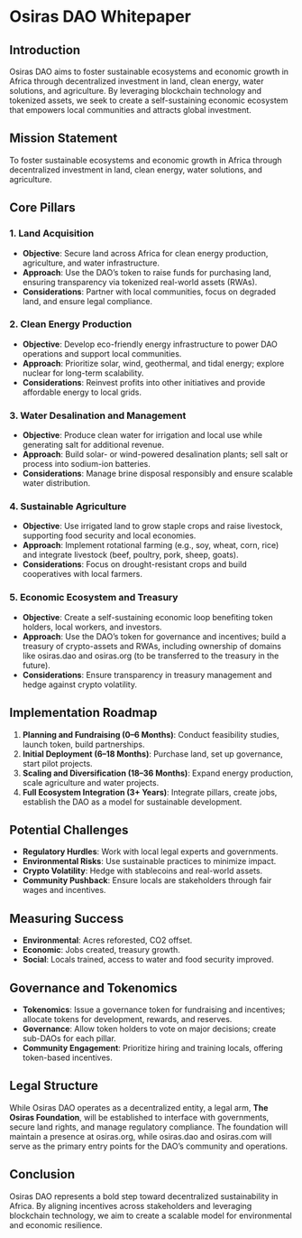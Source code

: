 # Osiras DAO Whitepaper

## Introduction
Osiras DAO aims to foster sustainable ecosystems and economic growth in Africa through decentralized investment in land, clean energy, water solutions, and agriculture. By leveraging blockchain technology and tokenized assets, we seek to create a self-sustaining economic ecosystem that empowers local communities and attracts global investment.

## Mission Statement
To foster sustainable ecosystems and economic growth in Africa through decentralized investment in land, clean energy, water solutions, and agriculture.

## Core Pillars

### 1. Land Acquisition
- **Objective**: Secure land across Africa for clean energy production, agriculture, and water infrastructure.
- **Approach**: Use the DAO’s token to raise funds for purchasing land, ensuring transparency via tokenized real-world assets (RWAs).
- **Considerations**: Partner with local communities, focus on degraded land, and ensure legal compliance.

### 2. Clean Energy Production
- **Objective**: Develop eco-friendly energy infrastructure to power DAO operations and support local communities.
- **Approach**: Prioritize solar, wind, geothermal, and tidal energy; explore nuclear for long-term scalability.
- **Considerations**: Reinvest profits into other initiatives and provide affordable energy to local grids.

### 3. Water Desalination and Management
- **Objective**: Produce clean water for irrigation and local use while generating salt for additional revenue.
- **Approach**: Build solar- or wind-powered desalination plants; sell salt or process into sodium-ion batteries.
- **Considerations**: Manage brine disposal responsibly and ensure scalable water distribution.

### 4. Sustainable Agriculture
- **Objective**: Use irrigated land to grow staple crops and raise livestock, supporting food security and local economies.
- **Approach**: Implement rotational farming (e.g., soy, wheat, corn, rice) and integrate livestock (beef, poultry, pork, sheep, goats).
- **Considerations**: Focus on drought-resistant crops and build cooperatives with local farmers.

### 5. Economic Ecosystem and Treasury
- **Objective**: Create a self-sustaining economic loop benefiting token holders, local workers, and investors.
- **Approach**: Use the DAO’s token for governance and incentives; build a treasury of crypto-assets and RWAs, including ownership of domains like osiras.dao and osiras.org (to be transferred to the treasury in the future).
- **Considerations**: Ensure transparency in treasury management and hedge against crypto volatility.

## Implementation Roadmap
1. **Planning and Fundraising (0–6 Months)**: Conduct feasibility studies, launch token, build partnerships.
2. **Initial Deployment (6–18 Months)**: Purchase land, set up governance, start pilot projects.
3. **Scaling and Diversification (18–36 Months)**: Expand energy production, scale agriculture and water projects.
4. **Full Ecosystem Integration (3+ Years)**: Integrate pillars, create jobs, establish the DAO as a model for sustainable development.

## Potential Challenges
- **Regulatory Hurdles**: Work with local legal experts and governments.
- **Environmental Risks**: Use sustainable practices to minimize impact.
- **Crypto Volatility**: Hedge with stablecoins and real-world assets.
- **Community Pushback**: Ensure locals are stakeholders through fair wages and incentives.

## Measuring Success
- **Environmental**: Acres reforested, CO2 offset.
- **Economic**: Jobs created, treasury growth.
- **Social**: Locals trained, access to water and food security improved.

## Governance and Tokenomics
- **Tokenomics**: Issue a governance token for fundraising and incentives; allocate tokens for development, rewards, and reserves.
- **Governance**: Allow token holders to vote on major decisions; create sub-DAOs for each pillar.
- **Community Engagement**: Prioritize hiring and training locals, offering token-based incentives.

## Legal Structure
While Osiras DAO operates as a decentralized entity, a legal arm, **The Osiras Foundation**, will be established to interface with governments, secure land rights, and manage regulatory compliance. The foundation will maintain a presence at osiras.org, while osiras.dao and osiras.com will serve as the primary entry points for the DAO’s community and operations.

## Conclusion
Osiras DAO represents a bold step toward decentralized sustainability in Africa. By aligning incentives across stakeholders and leveraging blockchain technology, we aim to create a scalable model for environmental and economic resilience.
